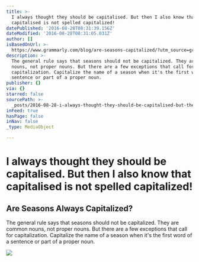 ```yaml
---
title: >-
  I always thought they should be capitalised. But then I also know that
  capitalised is not spelled capitalized!
datePublished: '2016-08-28T08:31:39.156Z'
dateModified: '2016-08-28T08:31:05.031Z'
author: []
isBasedOnUrl: >-
  https://www.grammarly.com/blog/are-seasons-capitalized/?utm_source=grammarly&utm_medium=email&utm_campaign=BlogNL&utm_content=NL_082716
description: >-
  The general rule says that seasons should not be capitalized. They are common
  nouns, not proper nouns. But there are a few exceptions that call for
  capitalization. Capitalize the name of a season when it's the first word of a
  sentence or part of a proper noun.
publisher: {}
via: {}
starred: false
sourcePath: >-
  _posts/2016-08-28-i-always-thought-they-should-be-capitalised-but-then-i-also.md
inFeed: true
hasPage: false
inNav: false
_type: MediaObject

---
```

# I always thought they should be capitalised. But then I also know that capitalised is not spelled capitalized!

<article style=""><h1>Are Seasons Always Capitalized?</h1><p>The general rule says that seasons should not be capitalized. They are common nouns, not proper nouns. But there are a few exceptions that call for capitalization. Capitalize the name of a season when it's the first word of a sentence or part of a proper noun.</p><img src="https://s3.amazonaws.com/contenthub-static/blog/wp-content/uploads/2016/08/blog7593.gif" /></article>